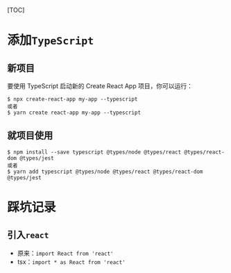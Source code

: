 [TOC]

# 添加`TypeScript`
## 新项目
要使用 TypeScript 启动新的 Create React App 项目，你可以运行：
```
$ npx create-react-app my-app --typescript
或者
$ yarn create react-app my-app --typescript
```

## 就项目使用
```
$ npm install --save typescript @types/node @types/react @types/react-dom @types/jest
或者
$ yarn add typescript @types/node @types/react @types/react-dom @types/jest
```

# 踩坑记录
## 引入`react`
- 原来：`import React from 'react'`
- tsx：`import * as React from 'react'`
